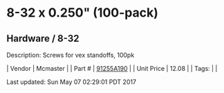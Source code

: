 # 8-32 x 0.250" (100-pack)
## Hardware / 8-32
Description: 	Screws for vex standoffs, 100pk 

| Vendor | Mcmaster | 
| Part # | [91255A190](https://www.mcmaster.com/#91255A190) | 
| Unit Price | 12.08 | 
| Tags: |  | 

Last updated: Sun May 07 02:29:01 PDT 2017